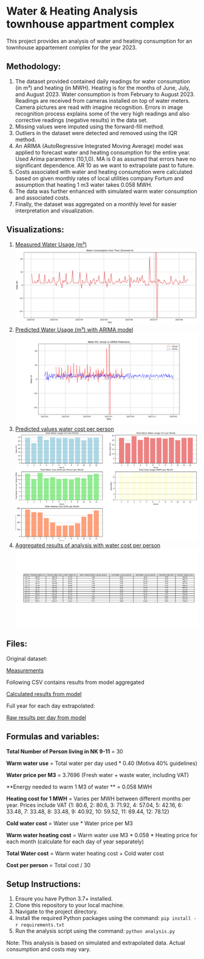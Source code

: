 
 Water & Heating Analysis townhouse appartment complex
==================================

This project provides an analysis of water and heating consumption for an townhouse appartement complex for the year 2023.

Methodology:
------------
1. The dataset provided contained daily readings for water consumption (in m³) and heating (in MWH). Heating is for the months of June, July, and August 2023. Water consumption is from February to August 2023. Readings are received from cameras installed on top of water meters. Camera pictures are read  with imagine recognition. Errors in image recognition process  explains some of the very high readings  and also corrective readings (negative results) in the data set.
2. Missing values were imputed using the forward-fill method.
3. Outliers in the dataset were detected and removed using the IQR method. 
4. An ARIMA (AutoRegressive Integrated Moving Average) model was applied to forecast water and heating consumption for the entire year. 
Used Arima parameters (10,1,0). MA is 0 as assumed that errors have no significant dependence. AR 10 as we want to extrapolate past to future.
5. Costs associated with water and heating consumption were calculated based on given monthly rates of local utilities company Fortum and assumption that heating 1 m3 water takes 0.058 MWH.
6. The data was further enhanced with simulated warm water consumption and associated costs.
7. Finally, the dataset was aggregated on a monthly level for easier interpretation and visualization.

Visualizations:
---------------
1. [Measured Water Usage (m³)](plots/water_consumption_raw.png)
   ![Measured Water Usage (m³)](plots/water_consumption_raw.png)
2. [Predicted Water Usage (m³) with ARIMA model](plots/predicted_water_use.png)
   ![Predicted Water Usage (m³)](plots/predicted_water_use.png)
3. [Predicted values water cost per person](plots/total_water_cost.png)
   ![Calculated values water cost per person](plots/total_water_cost.png)
4. [Aggregated results of analysis with water cost per person](plots/results1.png)
   ![Aggregated results of analysis](plots/results.png)
   
Files:
---------------

Original dataset:

[Measurements](vesisahko_feb_aug.csv)

Following CSV contains results from model aggregated

[Calculated results from model](arima_aggregated_forecast.csv)

Full year for each day extrapolated:

[Raw results per day from model](arima_forecast.csv)

Formulas and variables:
---------

**Total Number of Person living in NK 9-11** = 30

**Warm water use** = Total water per day used * 0.40 (Motiva 40% guidelines)

**Water price per M3** = 3.7696 (Fresh water + waste water, including VAT)

**Energy needed to warm 1 M3 of water ** = 0.058 MWH

**Heating cost for 1 MWH** = Varies per MWH between different months per year. Prices include VAT {1: 80.6, 2: 80.6, 3: 71.92, 4: 57.04, 5: 42.16, 6: 33.48, 7: 33.48, 8: 33.48, 9: 40.92, 10: 59.52, 11: 69.44, 12: 78.12}

**Cold water cost** = Water use * Water price per M3

**Warm water heating cost** = Warm water use M3 * 0.058  * Heating price for each month (calculate for each day of year separately)

**Total Water cost** = Warm water heating cost + Cold water cost

**Cost per person** = Total cost / 30

                                               


Setup Instructions:
-------------------
1. Ensure you have Python 3.7+ installed.
2. Clone this repository to your local machine.
3. Navigate to the project directory.
4. Install the required Python packages using the command: `pip install -r requirements.txt`
5. Run the analysis script using the command: `python analysis.py`

Note: This analysis is based on simulated and extrapolated data. Actual consumption and costs may vary.

